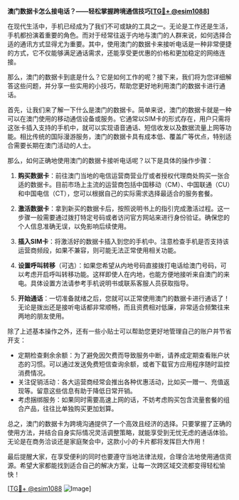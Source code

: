 **澳门数据卡怎么接电话？——轻松掌握跨境通信技巧[[TG💪+ @esim1088](https://t.me/s/esim1088)]**

在现代生活中，手机已经成为了我们不可或缺的工具之一。无论是工作还是生活，手机都扮演着重要的角色。而对于经常往返于内地与澳门的人群来说，如何选择合适的通讯方式显得尤为重要。其中，使用澳门的数据卡来接听电话是一种非常便捷的方式，它不仅能够满足通话需求，还能享受更优惠的价格和更加稳定的网络连接。

那么，澳门的数据卡到底是什么？它是如何工作的呢？接下来，我们将为您详细解答这些问题，并分享一些实用的小技巧，帮助您更好地利用澳门的数据卡进行通话。

首先，让我们来了解一下什么是澳门的数据卡。简单来说，澳门的数据卡就是一种可以在澳门使用的移动通信设备或服务。它通常以SIM卡的形式存在，用户只需将这张卡插入支持的手机中，就可以实现语音通话、短信收发以及数据流量上网等功能。相比传统的国际漫游服务，澳门的数据卡具有成本低、覆盖广等优点，特别适合需要长期在澳门活动的人士。

那么，如何正确地使用澳门的数据卡接听电话呢？以下是具体的操作步骤：

1. **购买数据卡**：前往澳门当地的电信运营商营业厅或者授权代理商处购买一张合适的数据卡。目前市场上主流的运营商包括中国移动（CM）、中国联通（CU）和中国电信（CT），您可以根据自己的实际需求选择最适合的服务套餐。

2. **激活数据卡**：拿到新买的数据卡后，按照说明书上的指引完成激活过程。这一步骤一般需要通过拨打特定号码或者访问官方网站来进行身份验证。确保您的个人信息准确无误，以免影响后续使用。

3. **插入SIM卡**：将激活好的数据卡插入到您的手机中。注意检查手机是否支持该运营商频段，如果不兼容，则可能无法正常使用相关功能。

4. **设置呼叫转移**（可选）：如果您希望从内地号码直接拨打电话给澳门号码，可以考虑开启呼叫转移功能。这样即使人在内地，也能方便地接听来自澳门的来电。具体设置方法请参考手机说明书或联系客服人员获取指导。

5. **开始通话**：一切准备就绪之后，您就可以正常使用澳门的数据卡进行通话了！无论是拨出还是接听电话都非常顺畅，而且资费相对低廉，非常适合频繁往来两地的朋友使用。

除了上述基本操作之外，还有一些小贴士可以帮助您更好地管理自己的账户并节省开支：

- 定期检查剩余余额：为了避免因欠费而导致服务中断，请养成定期查看账户状态的习惯。可以通过发送免费短信查询余额，或者下载官方应用程序随时监控消费情况。
- 关注促销活动：各大运营商经常会推出各种优惠活动，比如买一赠一、充值返现等。留意这些信息有助于降低日常开销。
- 考虑捆绑服务：如果同时需要高速上网的话，不妨考虑购买包含流量套餐的组合产品，往往比单独购买更加划算。

总之，澳门的数据卡为跨境沟通提供了一个高效且经济的选择。只要掌握了正确的使用方法，并结合自身实际情况灵活调整策略，就能享受到无忧无虑的通话体验。无论是在商务洽谈还是家庭聚会中，这款小小的卡片都将发挥巨大作用！

最后提醒大家，在享受便利的同时也要遵守当地法律法规，合理合法地使用通信资源。希望大家都能找到适合自己的解决方案，让每一次跨区域交流都变得轻松愉快！

[[TG💪+ @esim1088](https://t.me/s/esim1088) ![Image](https://i.postimg.cc/4NQfJmqS/Snipaste-2025-05-13-00-14-12.png)]